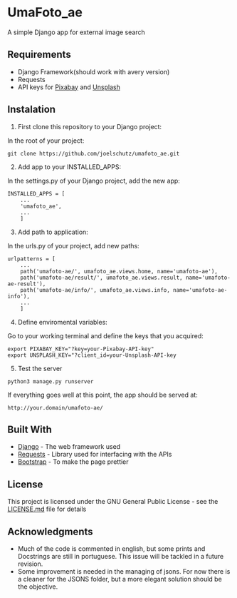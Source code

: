 # UmaFoto_ae
A simple Django app for external image search

## Requirements
- Django Framework(should work with avery version)
- Requests
- API keys for [Pixabay](https://pixabay.com/api/docs/) and [Unsplash](https://unsplash.com/documentation)

## Instalation
1. First clone this repository to your Django project:
   
In the root of your project:

```
git clone https://github.com/joelschutz/umafoto_ae.git
```

2. Add app to your INSTALLED_APPS:

In the settings.py of your Django project, add the new app:

```
INSTALLED_APPS = [
    ...
    'umafoto_ae',
    ...
    ]
```

3. Add path to application:

In the urls.py of your project, add new paths:

```
urlpatterns = [
    ...
    path('umafoto-ae/', umafoto_ae.views.home, name='umafoto-ae'),
    path('umafoto-ae/result/', umafoto_ae.views.result, name='umafoto-ae-result'),
    path('umafoto-ae/info/', umafoto_ae.views.info, name='umafoto-ae-info'),
    ...
    ]
```

4. Define enviromental variables:

Go to your working terminal and define the keys that you acquired:

```
export PIXABAY_KEY="?key=your-Pixabay-API-key"
export UNSPLASH_KEY="?client_id=your-Unsplash-API-key
```

5. Test the server

```
python3 manage.py runserver
```

If everything goes well at this point, the app should be served at:

```
http://your.domain/umafoto-ae/
```

## Built With

* [Django](https://www.djangoproject.com/) - The web framework used
* [Requests](https://requests.readthedocs.io/en/master/) - Library used for interfacing with the APIs
* [Bootstrap](https://getbootstrap.com/) - To make the page prettier

## License

This project is licensed under the GNU General Public License - see the [LICENSE.md](LICENSE.md) file for details

## Acknowledgments

* Much of the code is commented in english, but some prints and Docstrings are still in portuguese. This issue will be tackled in a future revision.
* Some improvement is needed in the managing of jsons. For now there is a cleaner for the JSONS folder, but a more elegant solution should be the objective.
